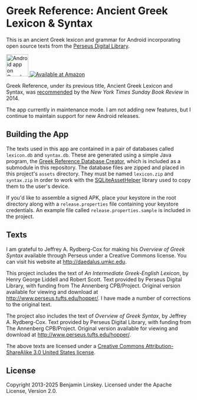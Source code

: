 # Greek Reference: Ancient Greek Lexicon & Syntax

This is an ancient Greek lexicon and grammar for Android incorporating open
source texts from the [Perseus Digital Library][Perseus].

<a href="https://play.google.com/store/apps/details?id=com.benlinskey.greekreference">
  <img alt="Android app on Google Play" src="readme-img/en-play-badge.png" height="60">
</a>
<a href="http://www.amazon.com/gp/product/B00HV37XXG">
  <img alt="Available at Amazon" src="readme-img/amazon-apps-store-us-black-177x60.png">
</a>

Greek Reference, under its previous title, Ancient Greek Lexicon and Syntax,
was [recommended][nytimes] by the *New York Times Sunday Book Review* in 2014.

The app currently in maintenance mode. I am not adding new features, but
I continue to maintain support for new Android releases.

## Building the App

The texts used in this app are contained in a pair of databases called
`lexicon.db` and `syntax.db`. These are generated using a simple Java program,
the [Greek Reference Database Creator][], which is included as a submodule in
this repository. The database files are zipped and placed in this project's
`assets` directory. They must be named `lexicon.zip` and `syntax.zip` in order
to work with the [SQLiteAssetHelper][Android SQLiteAssetHelper] library used to
copy them to the user's device.

If you'd like to assemble a signed APK, place your keystore in the root
directory along with a `release.properties` file containing your keystore
credentials. An example file called `release.properties.sample` is included in
the project.

## Texts

I am grateful to Jeffrey A. Rydberg-Cox for making his *Overview of Greek
Syntax* available through Perseus under a Creative Commons license. You can
visit his website at <http://daedalus.umkc.edu>.

This project includes the text of *An Intermediate Greek-English Lexicon*, by
Henry George Liddell and Robert Scott. Text provided by Perseus Digital
Library, with funding from The Annenberg CPB/Project. Original version
available for viewing and download at <http://www.perseus.tufts.edu/hopper/>.
I have made a number of corrections to the original text.

The project also includes the text of *Overview of Greek Syntax*, by Jeffrey A.
Rydberg-Cox. Text provided by Perseus Digital Library, with funding from The
Annenberg CPB/Project. Original version available for viewing and download at
<http://www.perseus.tufts.edu/hopper/>.

The above texts are licensed under a [Creative Commons Attribution-ShareAlike
3.0 United States license][CC BY-SA 3.0 US].

## License

Copyright 2013-2025 Benjamin Linskey. Licensed under the Apache License,
Version 2.0.

[Greek Reference Database Creator]: https://github.com/blinskey/greek-reference-database-creator
[Apache]: http://www.apache.org/licenses/LICENSE-2.0
[Android SQLiteAssetHelper]: https://github.com/jgilfelt/android-sqlite-asset-helper
[Perseus]: http://www.perseus.tufts.edu
[Google Play]: https://play.google.com/store/apps/details?id=com.benlinskey.greekreference
[Releases page]: https://github.com/blinskey/greek-reference/releases
[Android Action Bar Icon Pack]: http://developer.android.com/design/downloads/index.html
[CC BY-SA 3.0 US]: http://creativecommons.org/licenses/by-sa/3.0/us/
[nytimes]: http://www.nytimes.com/2014/08/24/books/review/gateways-to-the-classical-world.html
